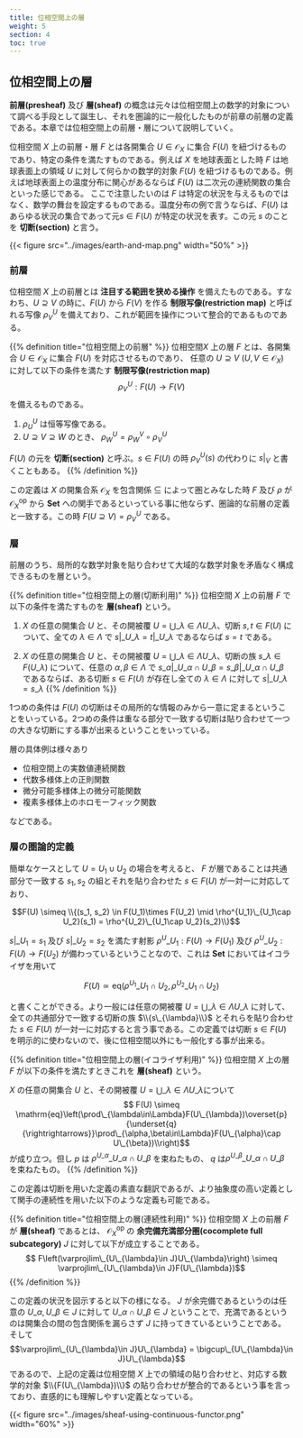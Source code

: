 ```yaml
---
title: 位相空間上の層
weight: 5
section: 4
toc: true
---
```


## 位相空間上の層

**前層(presheaf)** 及び **層(sheaf)** の概念は元々は位相空間上の数学的対象について調べる手段として誕生し、それを圏論的に一般化したものが前章の前層の定義である。本章では位相空間上の前層・層について説明していく。

位相空間 $X$ 上の前層・層 $F$ とは各開集合 $U\in\mathcal{O}_X$ に集合 $F(U)$ を紐づけるものであり、特定の条件を満たすものである。例えば $X$ を地球表面とした時 $F$ は地球表面上の領域 $U$ に対して何らかの数学的対象 $F(U)$ を紐づけるものである。例えば地球表面上の温度分布に関心があるならば $F(U)$ は二次元の連続関数の集合といった感じである。
ここで注意したいのは $F$ は特定の状況を与えるものではなく、数学の舞台を設定するものである。温度分布の例で言うならば、$F(U)$ はあらゆる状況の集合であって元$s\in F(U)$ が特定の状況を表す。この元 $s$ のことを **切断(section)** と言う。

{{< figure src="../images/earth-and-map.png" width="50%" >}}

### 前層

位相空間 $X$ 上の前層とは **注目する範囲を狭める操作** を備えたものである。すなわち、$U\supseteq V$ の時に、$F(U)$ から $F(V)$ を作る **制限写像(restriction map)** と呼ばれる写像 $\rho^U_V$ を備えており、これが範囲を操作について整合的であるものである。

{{% definition title="位相空間上の前層" %}}
位相空間$X$ 上の層 $F$ とは、各開集合 $U\in\mathcal{O}_X$ に集合 $F(U)$ を対応させるものであり、
任意の $U\supseteq V\ (U,V\in\mathcal{O}_X)$ に対して以下の条件を満たす **制限写像(restriction map)** 
$$ \rho^U_V: F(U)\rightarrow F(V) $$
を備えるものである。

1. $\rho^U_U$ は恒等写像である。
2. $U\supseteq V\supseteq W$ のとき、 $\rho^U_W = \rho^V_W\circ\rho^U_V$

$F(U)$ の元を **切断(section)** と呼ぶ。$s \in F(U)$ の時 $\rho^U_V(s)$ の代わりに $s|_V$ と書くこともある。
{{% /definition %}}

この定義は $X$ の開集合系 $\mathcal{O}_X$ を包含関係 $\subseteq$ によって圏とみなした時 $F$ 及び $\rho$ が$\mathcal{O}_X^{\mathrm{op}}$ から $\mathbf{Set}$ への関手であるといっている事に他ならず、圏論的な前層の定義と一致する。この時 $F(U\supseteq V) = \rho^U_V$ である。

### 層
前層のうち、局所的な数学対象を貼り合わせて大域的な数学対象を矛盾なく構成できるものを層という。

{{% definition title="位相空間上の層(切断利用)" %}}
位相空間 $X$ 上の前層 $F$ で以下の条件を満たすものを **層(sheaf)** という。

1. $X$ の任意の開集合 $U$ と、その開被覆 $U=\bigcup\_{\lambda\in\Lambda}U\_{\lambda}$、切断 $s,t\in F(U)$ について、全ての $\lambda\in \Lambda$ で $s|\_{U\_{\lambda}} = t|\_{U\_{\lambda}}$ であるならば $s = t$ である。

2. $X$ の任意の開集合 $U$ と、その開被覆 $U=\bigcup\_{\lambda\in\Lambda}U\_{\lambda}$、切断の族 $s\_{\lambda}\in F(U\_{\lambda})$ について、任意の $\alpha,\beta\in\Lambda$ で $s\_{\alpha}|\_{U\_{\alpha}\cap U\_{\beta}} = s\_{\beta}|\_{U\_{\alpha}\cap U\_{\beta}}$ であるならば、ある切断 $s\in F(U)$ が存在し全ての $\lambda\in\Lambda$ に対して $s|\_{U\_{\lambda}} = s\_{\lambda}$
{{% /definition %}}

1つめの条件は $F(U)$ の切断はその局所的な情報のみから一意に定まるということをいっている。2つめの条件は重なる部分で一致する切断は貼り合わせて一つの大きな切断にする事が出来るということをいっている。

層の具体例は様々あり

- 位相空間上の実数値連続関数
- 代数多様体上の正則関数
- 微分可能多様体上の微分可能関数
- 複素多様体上のホロモーフィック関数

などである。

### 層の圏論的定義

簡単なケースとして $U=U_1\cup U_2$ の場合を考えると、 $F$ が層であることは共通部分で一致する $s_1,s_2$ の組とそれを貼り合わせた $s\in F(U)$ が一対一に対応しており、

$$F(U) \simeq \\{(s_1, s_2) \in F(U_1)\times F(U_2) \mid \rho^{U_1}\_{U_1\cap U_2}(s_1) = \rho^{U_2}\_{U_1\cap U_2}(s_2)\\}$$

$s|\_{U_1}=s_1$ 及び $s|\_{U_2}=s_2$ を満たす射影 $\rho^U\_{U_1}: F(U)\rightarrow F(U_1)$ 及び $\rho^U\_{U_2}: F(U)\rightarrow F(U_2)$ が備わっているということなので、これは $\mathbf{Set}$ においてはイコライザを用いて

$$ F(U) \simeq \mathrm{eq}\left(\rho^{U_1}\_{U_1\cap U_2}, \rho^{U_2}\_{U_1\cap U_2}\right)$$

と書くことができる。より一般には任意の開被覆 $U=\bigcup\_{\lambda\in\Lambda}U\_{\lambda}$ に対して、全ての共通部分で一致する切断の族 $\\{s\_{\lambda}\\}$ とそれらを貼り合わせた $s\in F(U)$ が一対一に対応すると言う事である。この定義では切断 $s\in F(U)$ を明示的に使わないので、後に位相空間以外にも一般化する事が出来る。

{{% definition title="位相空間上の層(イコライザ利用)" %}}
位相空間 $X$ 上の層 $F$ が以下の条件を満たすときこれを **層(sheaf)** という。

$X$ の任意の開集合 $U$ と、その開被覆 $U=\bigcup\_{\lambda\in\Lambda}U\_{\lambda}$について
$$ F(U) \simeq \mathrm{eq}\left(\prod\_{\lambda\in\Lambda}F(U\_{\lambda})\overset{p}{\underset{q}{\rightrightarrows}}\prod\_{\alpha,\beta\in\Lambda}F(U\_{\alpha}\cap U\_{\beta})\\right)$$
が成り立つ。但し $p$ は $\rho^{U\_{\alpha}}\_{U\_{\alpha}\cap U\_{\beta}}$ を束ねたもの、 $q$ は$\rho^{U\_{\beta}}\_{U\_{\alpha}\cap U\_{\beta}}$ を束ねたもの。
{{% /definition %}}

この定義は切断を用いた定義の素直な翻訳であるが、より抽象度の高い定義として関手の連続性を用いた以下のような定義も可能である。

{{% definition title="位相空間上の層(連続性利用)" %}}
位相空間 $X$ 上の前層 $F$ が **層(sheaf)** であるとは、 $\mathcal{O}_X^{\mathrm{op}}$ の **余完備充満部分圏(cocomplete full subcategory)** $J$ に対して以下が成立することである。
$$ F\left(\varprojlim\_{U\_{\lambda}\in J}U\_{\lambda}\right) \simeq \varprojlim\_{U\_{\lambda}\in J}F(U\_{\lambda})$$
{{% /definition %}}

この定義の状況を図示すると以下の様になる。 $J$ が余完備であるというのは任意の $U\_{\alpha},U\_{\beta}\in J$ に対して $U\_{\alpha}\cap U\_{\beta} \in J$ ということで、充満であるというのは開集合の間の包含関係を漏らさず $J$ に持ってきているということである。そして
$$\varprojlim\_{U\_{\lambda}\in J}U\_{\lambda} = \bigcup\_{U\_{\lambda}\in J}U\_{\lambda}$$
であるので、上記の定義は位相空間 $X$ 上での領域の貼り合わせと、対応する数学的対象 $\\{F(U\_{\lambda})\\}$ の貼り合わせが整合的であるという事を言っており、直感的にも理解しやすい定義となっている。

{{< figure src="../images/sheaf-using-continuous-functor.png" width="60%" >}}


